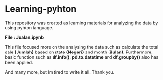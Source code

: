 # Learning-pyhton
This repository was created as learning materials for analyzing the data by using pyhton language.

**File : Jualan.ipynb**

This file focused more on the analysing the data such as calculate the total sale **(Jumlah)** based on state **(Negeri)** and month **(Bulan)**. Furthermore, basic function such as **df.info()**, **pd.to.datetime** and **df.groupby()** also has been applied.



And many more, but Im tired to write it all. 
Thank you.
